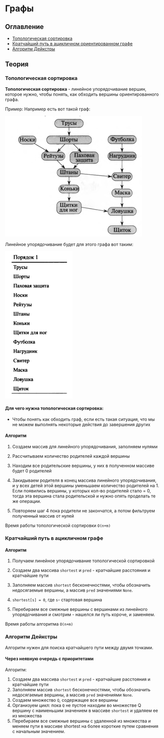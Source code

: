 # Графы

## Оглавление
+ [Топологическая сортировка](#topological_sort)
+ [Кратчайший путь в ацикличном ориентированном графе](#nearect_a_circle)
+ [Алгоритм Дейкстры](#dijkstra)

## Теория

### <a name="topological_sort">Топологическая сортировка</a>
**Топологическая сортировка** - линейное упорядочивание вершин, которое
нужно, чтобы понять, как обходить вершины ориентированного графа.

Пример:
Например есть вот такой граф:

![Граф](img/graph.png)

Линейное упорядочивание будет для этого графа вот таким:

![Линейное упорядочивание](img/linear.png)

#### Для чего нужна топологическая сортировка:
+ Чтобы понять как обходить граф, если есть такая ситуация, что мы не можем
выполнять некоторые действия до завершения других
  

#### Алгоритм
1) Создаем массив для линейного упорядочивания, заполняем нулями
2) Рассчитываем количество родителей каждой вершины
3) Находим все родительские вершины, у них в полученном массиве будет 0 родителей
4) Закидываем родителя в конец массива линейного упорядочивания, и у всех
детей этой вершины уменьшаем количество родителей на 1.
   Если появились вершины, у которых кол-во родителей стало = 0, тогда
   эта вершина стала родительской и нужно опять проделать те же операции. 
   
5) Повторяем шаг 4 пока родители не закончатся, а потом фильтруем полученный массив от нулей

Время работы топологической сортировки `О(n+m)`


### <a name="nearect_a_circle">Кратчайший путь в ацикличном графе</a>

#### Алгоритм
1) Получаем линейное упорядочивание топологической сортировкой
2) Создаем два массива `shortest` и `pred` - кратчайшие расстояния и кратчайшие пути
3) Заполняем массив `shortest` бесконечностями, чтобы обозначить недосягаемые вершины,
а массив `pred` значениями `None`.
   
4) `shortest[s] = 0`, где `s`- стартовая вершина
5) Перебираем все смежные вершины с вершинами из линейного упорядочивания и смотрим - 
нашелся ли путь короче, и заменяем.

Время работы алгоритма `О(n+m)`

### <a name="dijkstra">Алгоритм Дейкстры</a>
Алгоритм нужен для поиска кратчайшего пути между двумя точками.

#### Через неявную очередь с приоритетами

Алгоритм:
1) Создаем два массива `shortest` и `pred` - кратчайшие расстояния и кратчайшие пути
2) Заполняем массив `shortest` бесконечностями, чтобы обозначить недосягаемые вершины,
а массив `pred` значениями `None`.
3) Создаем множество `Q`, содержащее все вершины
4) Организуем цикл: пока `Q` не пустое находим во множестве Q вершину
с наименьшим значением в массиве `shortest` и удаляем ее из множества
5) Перебираем все смежные вершины с удаленной из множества и меняем пути
в массиве shortest на более короткие путем сравнения с начальным значением.